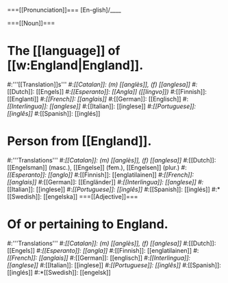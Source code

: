 ===[[Pronunciation]]===
[En-glish]/____

===[[Noun]]===
# The [[language]] of [[w:England|England]].
#:'''[[Translation]]s'''
#:*[[Catalan]]: (m) [[anglès]], (f) [[anglesa]]
#:*[[Dutch]]: [[Engels]]
#:*[[Esperanto]]: [[Angla]] ([[lingvo]])
#:*[[Finnish]]: [[Englanti]]
#:*[[French]]: [[anglais]]
#:*[[German]]: [[Englisch]]
#:*[[Interlingua]]: [[anglese]]
#:*[[Italian]]: [[inglese]]
#:*[[Portuguese]]: [[inglês]]
#:*[[Spanish]]: [[inglés]]
# Person from [[England]].
#:'''Translations'''
#:*[[Catalan]]: (m) [[anglès]], (f) [[anglesa]]
#:*[[Dutch]]: [[Engelsman]] (masc.), [[Engelse]] (fem.), [[Engelsen]] (plur.)
#:*[[Esperanto]]: [[anglo]]
#:*[[Finnish]]: [[englatilainen]]
#:*[[French]]: [[anglais]]
#:*[[German]]: [[Engländer]] 
#:*[[Interlingua]]: [[anglese]]
#:*[[Italian]]: [[inglese]]
#:*[[Portuguese]]: [[inglês]]
#:*[[Spanish]]: [[inglés]]
#:*[[Swedish]]: [[engelska]]
===[[Adjective]]===
# Of or pertaining to England.
#:'''Translations'''
#:*[[Catalan]]: (m) [[anglès]], (f) [[anglesa]]
#:*[[Dutch]]: [[Engels]]
#:*[[Esperanto]]: [[angla]]
#:*[[Finnish]]: [[englatilainen]]
#:*[[French]]: [[anglais]]
#:*[[German]]: [[englisch]]
#:*[[Interlingua]]: [[anglese]]
#:*[[Italian]]: [[inglese]]
#:*[[Portuguese]]: [[inglês]]
#:*[[Spanish]]: [[inglés]]
#:*[[Swedish]]: [[engelsk]]